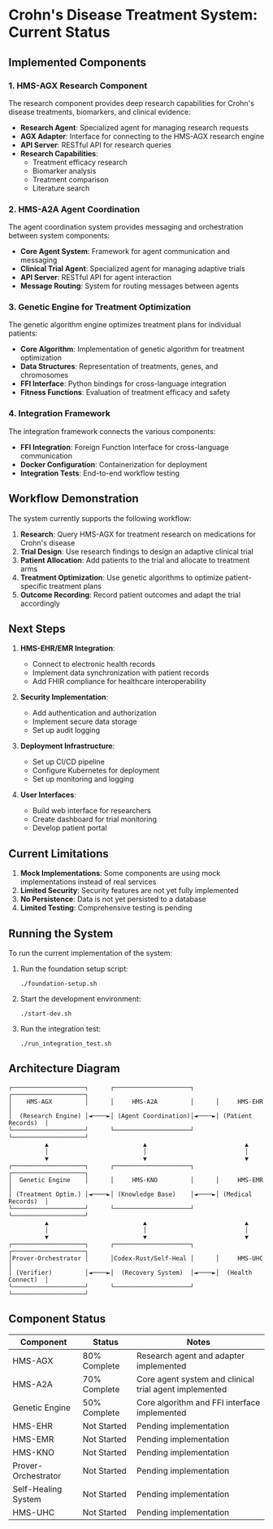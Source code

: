 # Crohn's Disease Treatment System: Current Status

## Implemented Components

### 1. HMS-AGX Research Component
The research component provides deep research capabilities for Crohn's disease treatments, biomarkers, and clinical evidence:

- **Research Agent**: Specialized agent for managing research requests
- **AGX Adapter**: Interface for connecting to the HMS-AGX research engine
- **API Server**: RESTful API for research queries
- **Research Capabilities**:
  - Treatment efficacy research
  - Biomarker analysis
  - Treatment comparison
  - Literature search

### 2. HMS-A2A Agent Coordination
The agent coordination system provides messaging and orchestration between system components:

- **Core Agent System**: Framework for agent communication and messaging
- **Clinical Trial Agent**: Specialized agent for managing adaptive trials
- **API Server**: RESTful API for agent interaction
- **Message Routing**: System for routing messages between agents

### 3. Genetic Engine for Treatment Optimization
The genetic algorithm engine optimizes treatment plans for individual patients:

- **Core Algorithm**: Implementation of genetic algorithm for treatment optimization
- **Data Structures**: Representation of treatments, genes, and chromosomes
- **FFI Interface**: Python bindings for cross-language integration
- **Fitness Functions**: Evaluation of treatment efficacy and safety

### 4. Integration Framework
The integration framework connects the various components:

- **FFI Integration**: Foreign Function Interface for cross-language communication
- **Docker Configuration**: Containerization for deployment
- **Integration Tests**: End-to-end workflow testing

## Workflow Demonstration

The system currently supports the following workflow:

1. **Research**: Query HMS-AGX for treatment research on medications for Crohn's disease
2. **Trial Design**: Use research findings to design an adaptive clinical trial
3. **Patient Allocation**: Add patients to the trial and allocate to treatment arms
4. **Treatment Optimization**: Use genetic algorithms to optimize patient-specific treatment plans
5. **Outcome Recording**: Record patient outcomes and adapt the trial accordingly

## Next Steps

1. **HMS-EHR/EMR Integration**:
   - Connect to electronic health records
   - Implement data synchronization with patient records
   - Add FHIR compliance for healthcare interoperability

2. **Security Implementation**:
   - Add authentication and authorization
   - Implement secure data storage
   - Set up audit logging

3. **Deployment Infrastructure**:
   - Set up CI/CD pipeline
   - Configure Kubernetes for deployment
   - Set up monitoring and logging

4. **User Interfaces**:
   - Build web interface for researchers
   - Create dashboard for trial monitoring
   - Develop patient portal

## Current Limitations

1. **Mock Implementations**: Some components are using mock implementations instead of real services
2. **Limited Security**: Security features are not yet fully implemented
3. **No Persistence**: Data is not yet persisted to a database
4. **Limited Testing**: Comprehensive testing is pending

## Running the System

To run the current implementation of the system:

1. Run the foundation setup script:
   ```
   ./foundation-setup.sh
   ```

2. Start the development environment:
   ```
   ./start-dev.sh
   ```

3. Run the integration test:
   ```
   ./run_integration_test.sh
   ```

## Architecture Diagram

```
┌────────────────────┐      ┌─────────────────────┐      ┌────────────────────┐
│    HMS-AGX         │      │     HMS-A2A         │      │     HMS-EHR        │
│  (Research Engine) │◄────►│ (Agent Coordination)│◄────►│ (Patient Records)  │
└────────────────────┘      └─────────────────────┘      └────────────────────┘
          ▲                          ▲                           ▲
          │                          │                           │
          ▼                          ▼                           ▼
┌────────────────────┐      ┌─────────────────────┐      ┌────────────────────┐
│  Genetic Engine    │      │     HMS-KNO         │      │     HMS-EMR        │
│ (Treatment Optim.) │◄────►│ (Knowledge Base)    │◄────►│ (Medical Records)  │
└────────────────────┘      └─────────────────────┘      └────────────────────┘
          ▲                          ▲                           ▲
          │                          │                           │
          ▼                          ▼                           ▼
┌────────────────────┐      ┌─────────────────────┐      ┌────────────────────┐
│Prover-Orchestrator │      │Codex-Rust/Self-Heal │      │     HMS-UHC        │
│ (Verifier)         │◄────►│  (Recovery System)  │◄────►│  (Health Connect)  │
└────────────────────┘      └─────────────────────┘      └────────────────────┘
```

## Component Status

| Component | Status | Notes |
|-----------|--------|-------|
| HMS-AGX | 80% Complete | Research agent and adapter implemented |
| HMS-A2A | 70% Complete | Core agent system and clinical trial agent implemented |
| Genetic Engine | 50% Complete | Core algorithm and FFI interface implemented |
| HMS-EHR | Not Started | Pending implementation |
| HMS-EMR | Not Started | Pending implementation |
| HMS-KNO | Not Started | Pending implementation |
| Prover-Orchestrator | Not Started | Pending implementation |
| Self-Healing System | Not Started | Pending implementation |
| HMS-UHC | Not Started | Pending implementation |